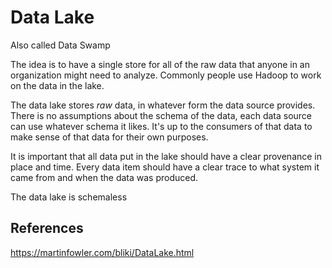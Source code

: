# Data Lake

Also called Data Swamp

The idea is to have a single store for all of the raw data that anyone in an organization might need to analyze. Commonly people use Hadoop to work on the data in the lake.

The data lake stores *raw* data, in whatever form the data source provides. There is no assumptions about the schema of the data, each data source can use whatever schema it likes. It's up to the consumers of that data to make sense of that data for their own purposes.

It is important that all data put in the lake should have a clear provenance in place and time. Every data item should have a clear trace to what system it came from and when the data was produced.

The data lake is schemaless

## References

https://martinfowler.com/bliki/DataLake.html
